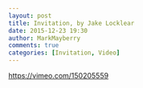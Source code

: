 ```yaml
---
layout: post
title: Invitation, by Jake Locklear
date: 2015-12-23 19:30
author: MarkMayberry
comments: true
categories: [Invitation, Video]
---
```

https://vimeo.com/150205559
